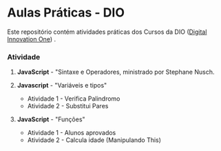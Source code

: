 # Aulas Práticas - DIO

Este repositório contém atividades práticas dos Cursos da DIO ([Digital Innovation One](https://digitalinnovation.one/)) .

### Atividade

1. **JavaScript** - "Sintaxe e Operadores, ministrado por Stephane Nusch.

2. **Javascript** - "Variáveis e tipos" 
   
   - Atividade 1 - Verifica Palindromo
   - Atividade 2 - Substitui Pares

3. **JavaScript** - "Funções"
   
   - Atividade 1 - Alunos aprovados
   - Atividade 2 -  Calcula idade (Manipulando This)


